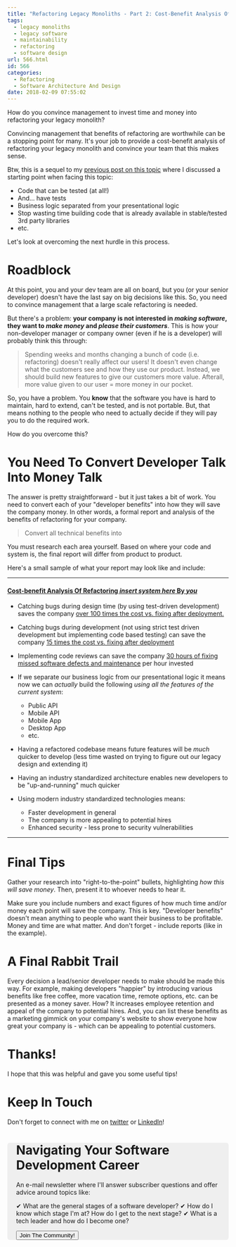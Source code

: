 ```yaml
---
title: "Refactoring Legacy Monoliths - Part 2: Cost-Benefit Analysis Of Refactoring"
tags:
  - legacy monoliths
  - legacy software
  - maintainability
  - refactoring
  - software design
url: 566.html
id: 566
categories:
  - Refactoring
  - Software Architecture And Design
date: 2018-02-09 07:55:02
---
```


How do you convince management to invest time and money into refactoring your legacy monolith?

<!--more-->

Convincing management that benefits of refactoring are worthwhile can be a stopping point for many. It's your job to provide a cost-benefit analysis of refactoring your legacy monolith and convince your team that this makes sense.

Btw, this is a sequel to my [previous post on this topic](https://www.blog.jamesmichaelhickey.com/refactoring-legacy-monoliths-first-steps/) where I discussed a starting point when facing this topic:

- Code that can be tested (at all!)
- And... have tests
- Business logic separated from your presentational logic
- Stop wasting time building code that is already available in stable/tested 3rd party libraries
- etc.

Let's look at overcoming the next hurdle in this process.

# Roadblock

At this point, you and your dev team are all on board, but you (or your senior developer) doesn't have the last say on big decisions like this. So, you need to convince management that a large scale refactoring is needed.

But there's a problem: **your company is not interested in _making software_, they want to _make money_ and _please their customers_**. This is how your non-developer manager or company owner (even if he is a developer) will probably think this through:

> Spending weeks and months changing a bunch of code (i.e. refactoring) doesn't really affect our users! It doesn't even change what the customers see and how they use our product. Instead, we should build new features to give our customers more value. Afterall, more value given to our user = more money in our pocket.

So, you have a problem. You **know** that the software you have is hard to maintain, hard to extend, can't be tested, and is not portable. But, that means nothing to the people who need to actually decide if they will pay you to do the required work.

How do you overcome this?

# You Need To Convert Developer Talk Into Money Talk

The answer is pretty straightforward - but it just takes a bit of work. You need to convert each of your "developer benefits" into how they will save the company money. In other words, a formal report and analysis of the benefits of refactoring for your company.

> Convert all technical benefits into $$$$

You must research each area yourself. Based on where your code and system is, the final report will differ from product to product.

Here's a small sample of what your report may look like and include:

---

#### <ins>Cost-benefit Analysis Of Refactoring _insert system here_ By _you_ </ins>

- Catching bugs during design time (by using test-driven development) saves the company [over 100 times the cost vs. fixing after deployment.](https://www.researchgate.net/figure/IBM-System-Science-Institute-Relative-Cost-of-Fixing-Defects_fig1_255965523)

- Catching bugs during development (not using strict test driven development but implementing code based testing) can save the company [15 times the cost vs. fixing after deployment](https://www.researchgate.net/figure/IBM-System-Science-Institute-Relative-Cost-of-Fixing-Defects_fig1_255965523)

- Implementing code reviews can save the company [30 hours of fixing missed software defects and maintenance](http://www.ifsq.org/finding-ia-2.html) per hour invested

- If we separate our business logic from our presentational logic it means now we can _actually_ build the following _using all the features of the current system_:

  - Public API
  - Mobile API
  - Mobile App
  - Desktop App
  - etc.

- Having a refactored codebase means future features will be _much_ quicker to develop (less time wasted on trying to figure out our legacy design and extending it)

- Having an industry standardized architecture enables new developers to be "up-and-running" much quicker

- Using modern industry standardized technologies means:
  - Faster development in general
  - The company is more appealing to potential hires
  - Enhanced security - less prone to security vulnerabilities

---

# Final Tips

Gather your research into "right-to-the-point" bullets, highlighting _how this will save money_. Then, present it to whoever needs to hear it.

Make sure you include numbers and exact figures of how much time and/or money each point will save the company. This is key. "Developer benefits" doesn't mean anything to people who want their business to be profitable. Money and time are what matter. And don't forget - include reports (like in the example).

# A Final Rabbit Trail

Every decision a lead/senior developer needs to make should be made this way. For example, making developers "happier" by introducing various benefits like free coffee, more vacation time, remote options, etc. can be presented as a money saver. How? It increases employee retention and appeal of the company to potential hires. And, you can list these benefits as a marketing gimmick on your company's website to show everyone how great your company is - which can be appealing to potential customers.

# Thanks!

I hope that this was helpful and gave you some useful tips!

# Keep In Touch

Don't forget to connect with me on [twitter](https://twitter.com/jamesmh_dev) or [LinkedIn](https://www.linkedin.com/in/jamesmhickey/)!

<div style="padding:0   20px; border-radius:6px; background-color: #efefef; margin-bottom:50px; margin-top:20px">
    <h1 class="margin-bottom:0"> Navigating Your Software Development Career
</h1>
An e-mail newsletter where I'll answer subscriber questions and offer advice around topics like:

✔ What are the general stages of a software developer?
✔ How do I know which stage I'm at? How do I get to the next stage?
✔ What is a tech leader and how do I become one?


<div class="text-center">
    <a href="http://eepurl.com/gdIV5X">
        <button class="btn btn-sign-up" style="margin-top:0;margin-bottom:0">Join The Community!</button>
    </a>
</div>
</div>
